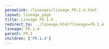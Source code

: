 ```yaml
---
permalink: /lineages/lineage_FR.1.4.html
layout: lineage_page
title: Lineage FR.1.4
redirect_to: ../lineage.html?lineage=FR.1.4
lineage: FR.1.4
parent: FR.1
children: ['FR.1.4']
---
```

